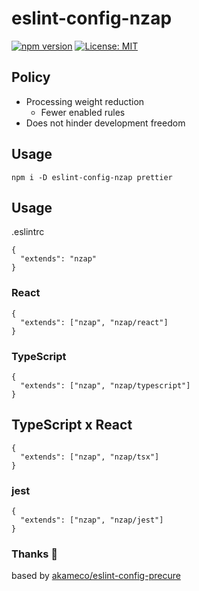# eslint-config-nzap

[![npm version](https://badge.fury.io/js/chch.svg)](https://badge.fury.io/js/eslint-config-nzap)
[![License: MIT](https://img.shields.io/badge/License-MIT-yellow.svg)](https://opensource.org/licenses/MIT)

## Policy

- Processing weight reduction
  - Fewer enabled rules
- Does not hinder development freedom

## Usage

```
npm i -D eslint-config-nzap prettier
```

## Usage

.eslintrc

```
{
  "extends": "nzap"
}
```

### React

```
{
  "extends": ["nzap", "nzap/react"]
}
```

### TypeScript

```
{
  "extends": ["nzap", "nzap/typescript"]
}
```

## TypeScript x React

```
{
  "extends": ["nzap", "nzap/tsx"]
}
```

### jest

```
{
  "extends": ["nzap", "nzap/jest"]
}
```

### Thanks :tada:

based by [akameco/eslint\-config\-precure](https://github.com/akameco/eslint-config-precure)
